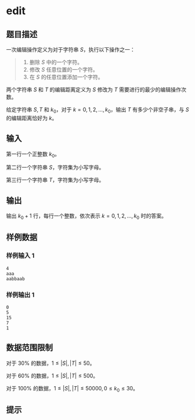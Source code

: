 # edit

## 题目描述

一次编辑操作定义为对于字符串 $S$，执行以下操作之一：

> 1. 删除 $S$ 中的一个字符。
> 2. 修改 $S$ 任意位置的一个字符。
> 3. 在 $S$ 的任意位置添加一个字符。

两个字符串 $S$ 和 $T$ 的编辑距离定义为 $S$ 修改为 $T$ 需要进行的最少的编辑操作次数。

给定字符串 $S,T$ 和 $k_0$，对于 $k=0,1,2,…,k_0$，输出 $T$ 有多少个非空子串，与 $S$ 的编辑距离恰好为 $k$。

## 输入

第一行一个正整数 $k_0$。

第二行一个字符串 $S$，字符集为小写字母。

第三行一个字符串 $T$，字符集为小写字母。

## 输出

输出 $k_0+1$ 行，每行一个整数，依次表示 $k=0,1,2,…,k_0$ 时的答案。

## 样例数据

### 样例输入 1

```
4
aaa
aabbaab

```

### 样例输出 1

```
0
5
15
7
1

```


## 数据范围限制

对于 $30\%$ 的数据，$1 \leq |S|,|T| \leq 50$。

对于 $60\%$ 的数据，$1 \leq |S|,|T| \leq 500$。

对于 $100\%$ 的数据，$1 \leq |S|,|T| \leq 50000,0 \leq k_0 \leq 30$。

## 提示


